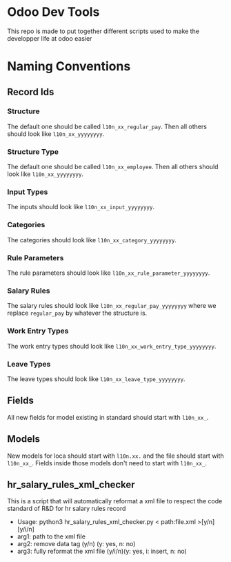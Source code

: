 # Odoo Dev Tools

This repo is made to put together different scripts used to make the developper life at odoo easier

# Naming Conventions
## Record Ids
### Structure
The default one should be called `l10n_xx_regular_pay`.
Then all others should look like `l10n_xx_yyyyyyyy`.

### Structure Type
The default one should be called `l10n_xx_employee`.
Then all others should look like `l10n_xx_yyyyyyyy`.

### Input Types
The inputs should look like `l10n_xx_input_yyyyyyyy`.

### Categories
The categories should look like `l10n_xx_category_yyyyyyyy`.

### Rule Parameters
The rule parameters should look like `l10n_xx_rule_parameter_yyyyyyyy`.

### Salary Rules
The salary rules should look like `l10n_xx_regular_pay_yyyyyyyy` where we replace `regular_pay` by whatever the structure is.

### Work Entry Types
The work entry types should look like `l10n_xx_work_entry_type_yyyyyyyy`.

### Leave Types
The leave types should look like `l10n_xx_leave_type_yyyyyyyy`.

## Fields
All new fields for model existing in standard should start with `l10n_xx_`.

## Models
New models for loca should start with `l10n.xx.` and the file should start with `l10n_xx_`.
Fields inside those models don't need to start with `l10n_xx_`.

## hr_salary_rules_xml_checker

This is a script that will automatically reformat a xml file to respect the code standard of R&D for hr salary rules record


- Usage: python3 hr_salary_rules_xml_checker.py < path:file.xml >[y/n][y/i/n]
- arg1: path to the xml file
- arg2: remove data tag  (y/n) (y: yes, n: no)
- arg3: fully reformat the xml file (y/i/n)(y: yes, i: insert, n: no) 
